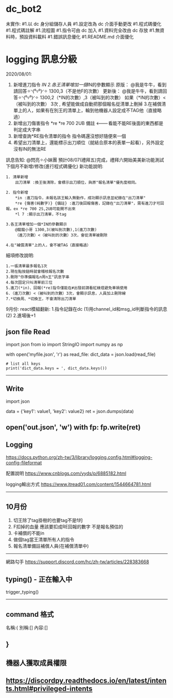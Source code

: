 # dc_bot2

未實作:
#1.以 dc 身分組儲存人員
#1.設定改為 dc 介面手動更改
#1.程式碼優化
#1.程式碼註解
#1.流程圖
#1.指令可由 dc 加入
#1.資料完全改由 dc 存放
#1.無資料時，預設資料載料
#1.錯誤訊息優化
#1.README.md 介面優化
# logging 訊息分級

2020/08/01:
1. 新增進刀指令 *IN
2.各王清單增加一個*IN的參數顯示
原版：
@我是牛牛，看到請回答✧◝(⁰▿⁰)◜✧  1300,3（不是他F的次數）
更新後：
@我是牛牛，看到請回答✧◝(⁰▿⁰)◜✧ 1300,2（*IN的次數）,3（被叫到的次數）
如果（*IN的次數）<（被叫到的次數） 3次 , 希望能做成自動把那個報名從清單上刪掉
3.在補償清單上的人，如果有在別王的清單上，輪到他機器人設定成不TAG他（直接略過）
4. 新增出刀傷害指令 *re
*re 700 2UB 備註 <---看能不能RE後面的東西都是判定成大字串
5. 新增查詢*RE指令清單的指令 指令碼還沒想好隨便來一個
6. 希望出刀清單上，還能標示出刀順位（就結合原本的表單一起看），另外設定沒有IN的無法RE

訊息告知:
@閃亮✧小妹團 預計08/07(禮拜五)完成，禮拜六開始美美新功能測試
下個月不新增/修改(進行程式碼優化)
新功能說明:
```
1. 清單新增 
    出刀清單 :換王後清除，會標示出刀順位，與原"報名清單"優先度相同。
```
```
2. 指令新增
    *in :進刀指令，未報名該王輸入無動作，成功顯示訊息並紀錄在"出刀清單"
    *re {傷害(純數字)} {備註} :進刀後回報傷害，記錄在"出刀清單"，需有進刀才可回報。ex *re 700 2S,2UB可能開不出來
    *l 7 :顯示出刀清單，不tag
```
```
3.各王清單增加一個*IN的參數顯示
    @龍龍小哥 1300,3(被叫到次數),1(進刀次數)
    （進刀次數）<（被叫到的次數）3次，會從清單被刪除
```
```
4.在"補償清單"上的人，會不被TAG（直接略過）
```

細項修改說明:
```
1.一張清單最多報名1次
2.現在點按鈕時就會稽核報名次數
3.刪除"你準備報名n周n王"訊息字串
4.每次固定只叫清單前三位
5.進刀(*in)、回報(*re)指令僅能在#出發前請看紅綠燈避免車禍使用
6.（進刀次數）<（被叫到的次數）3次，會顯示訊息，人員加上刪除線
7.*切換周、*切換王，不會清除出刀清單
```

9月份:
react模組翻新:
1.指令記錄在dc
    (1)用channel_id和msg_id判斷指令的訊息
    (2)
2.進場後+1

json file
Read
---------------------------------------------------
import json
from io import StringIO
import numpy as np

with open('myfile.json', 'r') as read_file:
    dict_data = json.load(read_file)
   
    # list all keys
    print('dict_data.keys = ', dict_data.keys())
---------------------------------------------------


Write
---------------------------------------------------
import json

data = {'key1': value1, 'key2': value2}
ret = json.dumps(data)

open('out.json', 'w') with fp:
    fp.write(ret)
---------------------------------------------------


Logging
---------------------------------------------------
https://docs.python.org/zh-tw/3/library/logging.config.html#logging-config-fileformat

配置說明
https://www.cnblogs.com/yyds/p/6885182.html

logging輸出方式
https://www.itread01.com/content/1544664781.html

---------------------------------------------------

10月份
---------------------------------------------------
1. 切王除了tag掛樹的也要tag不是f的
2. F扣掉的血量 應該要扣成RE回報的數字 不是報名預估的
3. 卡補償的不能in
4. 做個tag當王清單所有人的指令
5. 報名清單備註補償人員(在補償清單中)
---------------------------------------------------

網路勾手
https://support.discord.com/hc/zh-tw/articles/228383668

typing() - 正在輸入中 
---------------------------------------------------
trigger_typing()

---------------------------------------------------

command 格式
---------------------------------------------------
名稱:{
    別稱:[]
    內容:[]
    
}
---------------------------------------------------

機器人獲取成員權限
---------------------------------------------------
https://discordpy.readthedocs.io/en/latest/intents.html#privileged-intents
---------------------------------------------------